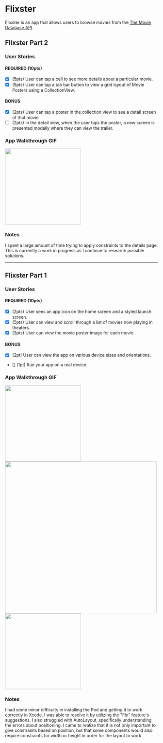 # Flixster

Flixster is an app that allows users to browse movies from the [The Movie Database API](http://docs.themoviedb.apiary.io/#).

## Flixster Part 2

### User Stories

#### REQUIRED (10pts)
- [x] (5pts) User can tap a cell to see more details about a particular movie.
- [x] (5pts) User can tap a tab bar button to view a grid layout of Movie Posters using a CollectionView.

#### BONUS
- [x] (2pts) User can tap a poster in the collection view to see a detail screen of that movie.
- [ ] (2pts) In the detail view, when the user taps the poster, a new screen is presented modally where they can view the trailer.

### App Walkthrough GIF

<img src="http://g.recordit.co/PwiKTukgvq.gif" width=250><br>

### Notes
I spent a large amount of time trying to apply constraints to the details page. This is currently a work in progress as I continue to research possible solutions.

---

## Flixster Part 1

### User Stories

#### REQUIRED (10pts)
- [x] (2pts) User sees an app icon on the home screen and a styled launch screen.
- [x] (5pts) User can view and scroll through a list of movies now playing in theaters.
- [x] (3pts) User can view the movie poster image for each movie.

#### BONUS
- [x] (2pt) User can view the app on various device sizes and orientations.
- [] (1pt) Run your app on a real device.

### App Walkthrough GIF

<img src="http://g.recordit.co/SdCl6wNYNH.gif" width=250>
<img src="http://g.recordit.co/city9Y6mgB.gif" width=500><br>
<img src="http://g.recordit.co/U8LLdCB8TQ.gif" width=250>




### Notes
I had some minor difficulty in installing the Pod and getting it to work correctly in Xcode. I was able to resolve it by utilizing the "Fix" feature's suggestions. I also struggled with AutoLayout, specifically understanding the errors about positioning. I came to realize that it is not only important to give constraints based on position, but that some components would also require constraints for width or height in order for the layout to work.
